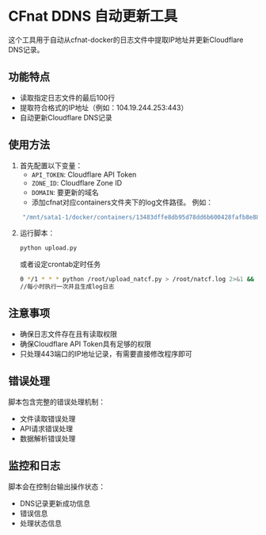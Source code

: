 # CFnat DDNS 自动更新工具

这个工具用于自动从cfnat-docker的日志文件中提取IP地址并更新Cloudflare DNS记录。

## 功能特点

- 读取指定日志文件的最后100行
- 提取符合格式的IP地址（例如：104.19.244.253:443）
- 自动更新Cloudflare DNS记录

## 使用方法

1. 首先配置以下变量：
   - `API_TOKEN`: Cloudflare API Token
   - `ZONE_ID`: Cloudflare Zone ID
   - `DOMAIN`: 要更新的域名
   - 添加cfnat对应containers文件夹下的log文件路径。
   例如：
```bash
    "/mnt/sata1-1/docker/containers/13483dffe8db95d78dd6b600428fafb8e88d0ae09b0d69cc4ccd2cf50179019a/13483dffe8db95d78dd6b600428fafb8e88d0ae09b0d69cc4ccd2cf50179019a-json.log"
 ```

2. 运行脚本：
   ```bash
   python upload.py
   ```
   或者设定crontab定时任务
   ```bash
   0 */1 * * * python /root/upload_natcf.py > /root/natcf.log 2>&1 && echo "Task completed" >> /root/natcf.log
   //每小时执行一次并且生成log日志
   ```

## 注意事项

- 确保日志文件存在且有读取权限
- 确保Cloudflare API Token具有足够的权限
- 只处理443端口的IP地址记录，有需要直接修改程序即可

## 错误处理

脚本包含完整的错误处理机制：
- 文件读取错误处理
- API请求错误处理
- 数据解析错误处理

## 监控和日志

脚本会在控制台输出操作状态：
- DNS记录更新成功信息
- 错误信息
- 处理状态信息 
